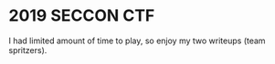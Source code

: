 # 2019 SECCON CTF

I had limited amount of time to play, so enjoy my two writeups (team spritzers).

